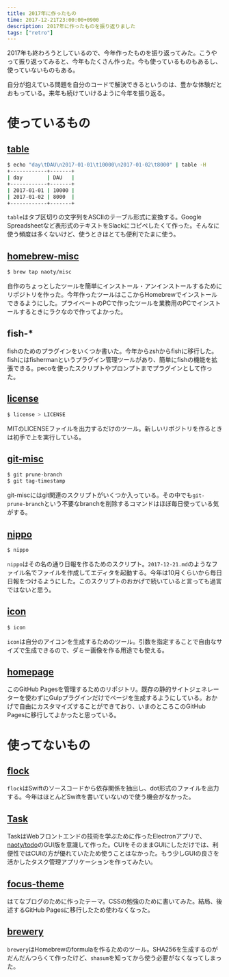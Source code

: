 ```yaml
---
title: 2017年に作ったもの
time: 2017-12-21T23:00:00+0900
description: 2017年に作ったものを振り返りました
tags: ["retro"]
---
```

2017年も終わろうとしているので、今年作ったものを振り返ってみた。こうやって振り返ってみると、今年もたくさん作った。今も使っているものもあるし、使っていないものもある。

自分が抱えている問題を自分のコードで解決できるというのは、豊かな体験だとおもっている。来年も続けていけるように今年を振り返る。

# 使っているもの

## [table](https://github.com/naoty/table)

```bash
$ echo "day\tDAU\n2017-01-01\t10000\n2017-01-02\t8000" | table -H
+------------+-------+
| day        | DAU   |
+------------+-------+
| 2017-01-01 | 10000 |
| 2017-01-02 | 8000  |
+------------+-------+
```

`table`はタブ区切りの文字列をASCIIのテーブル形式に変換する。Google Spreadsheetなど表形式のテキストをSlackにコピペしたくて作った。そんなに使う頻度は多くないけど、使うときはとても便利でたまに使う。

## [homebrew-misc](https://github.com/naoty/homebrew-misc)

```bash
$ brew tap naoty/misc
```

自作のちょっとしたツールを簡単にインストール・アンインストールするためにリポジトリを作った。今年作ったツールはここからHomebrewでインストールできるようにした。プライベートのPCで作ったツールを業務用のPCでインストールするときにラクなので作ってよかった。

## fish-*
fishのためのプラグインをいくつか書いた。今年からzshからfishに移行した。fishにはfishermanというプラグイン管理ツールがあり、簡単にfishの機能を拡張できる。pecoを使ったスクリプトやプロンプトまでプラグインとして作った。

## [license](https://github.com/naoty/license)

```bash
$ license > LICENSE
```

MITのLICENSEファイルを出力するだけのツール。新しいリポジトリを作るときは初手で上を実行している。

## [git-misc](https://github.com/naoty/git-misc)

```bash
$ git prune-branch
$ git tag-timestamp
```

git-miscにはgit関連のスクリプトがいくつか入っている。その中でも`git-prune-branch`という不要なbranchを削除するコマンドはほぼ毎日使っている気がする。

## [nippo](https://github.com/naoty/nippo)

```bash
$ nippo
```

`nippo`はその名の通り日報を作るためのスクリプト。`2017-12-21.md`のようなファイル名でファイルを作成してエディタを起動する。今年は10月くらいから毎日日報をつけるようにした。このスクリプトのおかげで続いていると言っても過言ではないと思う。

## [icon](https://github.com/naoty/icon)

```bash
$ icon
```

`icon`は自分のアイコンを生成するためのツール。引数を指定することで自由なサイズで生成できるので、ダミー画像を作る用途でも使える。

## [homepage](https://github.com/naoty/homepage)
このGitHub Pagesを管理するためのリポジトリ。既存の静的サイトジェネレーターを使わずにGulpプラグインだけでページを生成するようにしている。おかげで自由にカスタマイズすることができており、いまのところこのGitHub Pagesに移行してよかったと思っている。

# 使ってないもの

## [flock](https://github.com/naoty/flock)
`flock`はSwiftのソースコードから依存関係を抽出し、dot形式のファイルを出力する。今年はほとんどSwiftを書いていないので使う機会がなかった。

## [Task](https://github.com/naoty/Task)
TaskはWebフロントエンドの技術を学ぶために作ったElectronアプリで、[naoty/todo](https://github.com/naoty/todo)のGUI版を意識して作った。CUIをそのままGUIにしただけでは、利便性ではCUIの方が優れていたため使うことはなかった。もう少しGUIの良さを活かしたタスク管理アプリケーションを作ってみたい。

## [focus-theme](https://github.com/naoty/focus-theme)
はてなブログのために作ったテーマ。CSSの勉強のために書いてみた。結局、後述するGitHub Pagesに移行したため使わなくなった。

## [brewery](https://github.com/naoty/brewery)
`brewery`はHomebrewのformulaを作るためのツール。SHA256を生成するのがだんだんつらくて作ったけど、`shasum`を知ってから使う必要がなくなってしまった。
